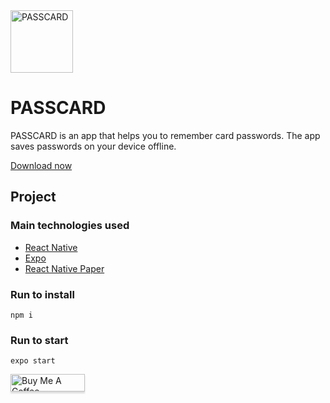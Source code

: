 <img height=100 src="https://i.imgur.com/JbAdrqJ.png" alt="PASSCARD" />

# PASSCARD
PASSCARD is an app that helps you to remember card passwords. The app saves passwords on your device offline.

[Download now](https://play.google.com/store/apps/details?id=com.yabcompany.passcard)

## Project

### Main technologies used

 - [React Native](https://reactnative.dev/docs/getting-started)
 - [Expo](https://docs.expo.io/)
 - [React Native Paper](https://callstack.github.io/react-native-paper/)

### Run to install
```
npm i 
```


### Run to start
```
expo start 
```

<a href="https://www.buymeacoffee.com/belmirofss" target="_blank"><img src="https://www.buymeacoffee.com/assets/img/custom_images/orange_img.png" alt="Buy Me A Coffee" style="height: 28px !important;width: 119px !important;box-shadow: 0px 3px 2px 0px rgba(190, 190, 190, 0.5) !important;-webkit-box-shadow: 0px 3px 2px 0px rgba(190, 190, 190, 0.5) !important;" ></a>
